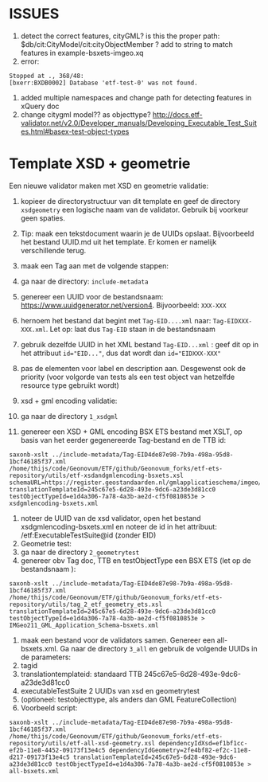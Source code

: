 # ISSUES
1. detect the correct features, cityGML? is this the proper path: $db/cit:CityModel/cit:cityObjectMember ? add to string to match features in example-bsxets-imgeo.xq
  1. error:
  ```
  Stopped at ., 368/48:
  [bxerr:BXDB0002] Database 'etf-test-0' was not found.
  ```
  1. added multiple namespaces and change path for detecting features in xQuery doc
  1. change citygml model?? as objecttype? http://docs.etf-validator.net/v2.0/Developer_manuals/Developing_Executable_Test_Suites.html#basex-test-object-types


# Template XSD + geometrie
Een nieuwe validator maken met XSD en geometrie validatie:
1. kopieer de directorystructuur van dit template en geef de directory ```xsdgeometry``` een logische naam van de validator. Gebruik bij voorkeur geen spaties.
1. Tip: maak een tekstdocument waarin je de UUIDs opslaat. Bijvoorbeeld het bestand UUID.md uit het template. Er komen er namelijk verschillende terug.
1. maak een Tag aan met de volgende stappen:
  1. ga naar de directory: ```include-metadata```
  1. genereer een UUID voor de bestandsnaam: https://www.uuidgenerator.net/version4. Bijvoorbeeld: ```XXX-XXX```
  1. hernoem het bestand dat begint met ```Tag-EID....xml``` naar: ```Tag-EIDXXX-XXX.xml```. Let op: laat dus ```Tag-EID``` staan in de bestandsnaam
  1. gebruik dezelfde UUID in het XML bestand ```Tag-EID...xml``` : geef dit op in het attribuut ```id="EID..."```, dus dat wordt dan ```id="EIDXXX-XXX"```
  1. pas de elementen voor label en description aan. Desgewenst ook de priority (voor volgorde van tests als een test object van hetzelfde resource type gebruikt wordt)


1. xsd + gml encoding validatie:
  1. ga naar de directory ```1_xsdgml```
  1. genereer een XSD + GML encoding BSX ETS bestand met XSLT, op basis van het eerder gegenereerde Tag-bestand en de TTB id:
  ```
  saxonb-xslt ../include-metadata/Tag-EID4de87e98-7b9a-498a-95d8-1bcf46185f37.xml /home/thijs/code/Geonovum/ETF/github/Geonovum_forks/etf-ets-repository/utils/etf-xsdandgmlencoding-bsxets.xsl schemaURL=https://register.geostandaarden.nl/gmlapplicatieschema/imgeo/2.1.1/imgeo.xsd translationTemplateId=245c67e5-6d28-493e-9dc6-a23de3d81cc0 testObjectTypeId=e1d4a306-7a78-4a3b-ae2d-cf5f0810853e > xsdgmlencoding-bsxets.xml
  ```
  1. noteer de UUID van de xsd validator, open het bestand xsdgmlencoding-bsxets.xml en noteer de id in het attribuut: /etf:ExecutableTestSuite@id (zonder EID)
1. Geometrie test:
  1. ga naar de directory ```2_geometrytest```
  1. genereer obv Tag doc, TTB en testObjectType een BSX ETS (let op de bestandsnaam ):
  ```
  saxonb-xslt ../include-metadata/Tag-EID4de87e98-7b9a-498a-95d8-1bcf46185f37.xml /home/thijs/code/Geonovum/ETF/github/Geonovum_forks/etf-ets-repository/utils/tag_2_etf_geometry_ets.xsl translationTemplateId=245c67e5-6d28-493e-9dc6-a23de3d81cc0 testObjectTypeId=e1d4a306-7a78-4a3b-ae2d-cf5f0810853e >  IMGeo211_GML_Application_Schema-bsxets.xml
  ```
1. maak een bestand voor de validators samen. Genereer een all-bsxets.xml. Ga naar de directory ```3_all``` en gebruik de volgende UUIDs in de parameters:
  1. tagid
  1. translationtemplateid: standaard TTB 245c67e5-6d28-493e-9dc6-a23de3d81cc0
  1. executableTestSuite 2 UUIDs van xsd en geometrytest
  1. (optioneel: testobjecttype, als anders dan GML FeatureCollection)
  1. Voorbeeld script:
  ```
  saxonb-xslt ../include-metadata/Tag-EID4de87e98-7b9a-498a-95d8-1bcf46185f37.xml /home/thijs/code/Geonovum/ETF/github/Geonovum_forks/etf-ets-repository/utils/etf-all-xsd-geometry.xsl dependencyIdXsd=ef1bf1cc-ef2b-11e8-4452-09173f13e4c5 dependencyIdGeometry=2fe4bf82-ef2c-11e8-d217-09173f13e4c5 translationTemplateId=245c67e5-6d28-493e-9dc6-a23de3d81cc0 testObjectTypeId=e1d4a306-7a78-4a3b-ae2d-cf5f0810853e > all-bsxets.xml
  ```
